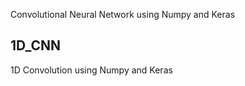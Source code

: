 Convolutional Neural Network using Numpy and Keras 

## 1D_CNN 

1D Convolution using Numpy and Keras


